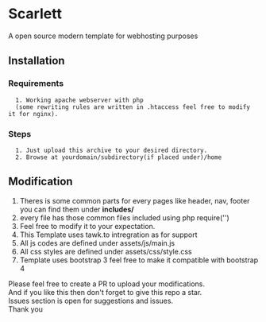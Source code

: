 # Scarlett
A open source modern template for webhosting purposes

## Installation
  ### Requirements 
      1. Working apache webserver with php 
      (some rewriting rules are written in .htaccess feel free to modify it for nginx).
  ### Steps
      1. Just upload this archive to your desired directory.
      2. Browse at yourdomain/subdirectory(if placed under)/home
      
## Modification 
   1. Theres is some common parts for every pages like header, nav, footer you can find them under **includes/**
   2. every file has those common files included using php require('')
   3. Feel free to modify it to your expectation.
   4. This Template uses tawk.to intregration as for support
   5. All js codes are defined under assets/js/main.js
   6. All css styles are defined under assets/css/style.css
   7. Template uses bootstrap 3 feel free to make it compatible with bootstrap 4
   
 Please feel free to create a PR to upload your modifications.<br>
 And if you like this then don't forget to give this repo a star.<br>
 Issues section is open for suggestions and issues.<br>
 Thank you

